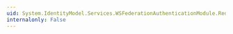 ```yaml
---
uid: System.IdentityModel.Services.WSFederationAuthenticationModule.RedirectToIdentityProvider(System.String,System.String,System.Boolean)
internalonly: False
---
```

